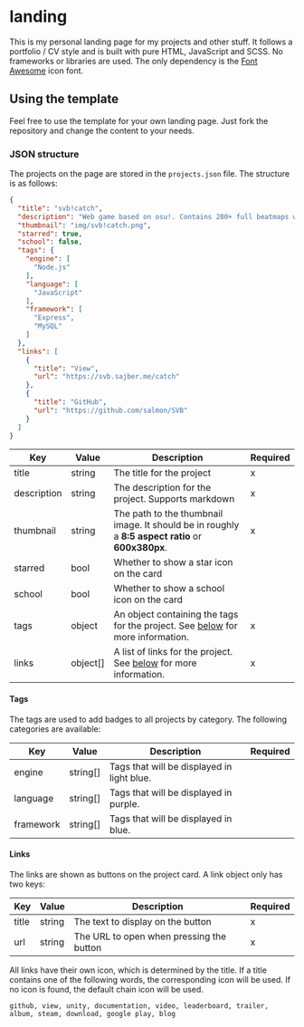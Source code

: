 # landing

This is my personal landing page for my projects and other stuff. It follows a portfolio / CV style and is built with pure HTML, JavaScript and SCSS. No frameworks or libraries are used. The only dependency is the [Font Awesome](https://fontawesome.com/) icon font.

## Using the template

Feel free to use the template for your own landing page. Just fork the repository and change the content to your needs.

### JSON structure

The projects on the page are stored in the `projects.json` file. The structure is as follows:

```json
{
  "title": "svb!catch",
  "description": "Web game based on osu!. Contains 200+ full beatmaps with music, 8 mods, online profiles and a custom difficulty system.",
  "thumbnail": "img/svb!catch.png",
  "starred": true,
  "school": false,
  "tags": {
    "engine": [
      "Node.js"
    ],
    "language": [
      "JavaScript"
    ],
    "framework": [
      "Express",
      "MySQL"
    ]
  },
  "links": [
    {
      "title": "View",
      "url": "https://svb.sajber.me/catch"
    },
    {
      "title": "GitHub",
      "url": "https://github.com/salmon/SVB"
    }
  ]
}
```

| Key         | Value    | Description                                                                                       | Required |
|-------------|----------|---------------------------------------------------------------------------------------------------|----------|
| title       | string   | The title for the project                                                                         | x        |
| description | string   | The description for the project. Supports markdown                                                | x        |
| thumbnail   | string   | The path to the thumbnail image. It should be in roughly a **8:5 aspect ratio** or **600x380px**. | x        |
| starred     | bool     | Whether to show a star icon on the card                                                           |          |
| school      | bool     | Whether to show a school icon on the card                                                         |          |
| tags        | object   | An object containing the tags for the project. See [below](#tags) for more information.           | x        |
| links       | object[] | A list of links for the project. See [below](#links) for more information.                        | x        |

#### Tags

The tags are used to add badges to all projects by category. The following categories are available:

| Key       | Value    | Description                                | Required |
|-----------|----------|--------------------------------------------|----------|
| engine    | string[] | Tags that will be displayed in light blue. |          |
| language  | string[] | Tags that will be displayed in purple.     |          |
| framework | string[] | Tags that will be displayed in blue.       |          |

#### Links

The links are shown as buttons on the project card. A link object only has two keys:

| Key   | Value  | Description                              | Required |
|-------|--------|------------------------------------------|----------|
| title | string | The text to display on the button        | x        |
| url   | string | The URL to open when pressing the button | x        |

All links have their own icon, which is determined by the title. If a title contains one of the following words, the corresponding icon will be used. If no icon is found, the default chain icon will be used. 

`github, view, unity, documentation, video, leaderboard, trailer, album, steam, download, google play, blog`
